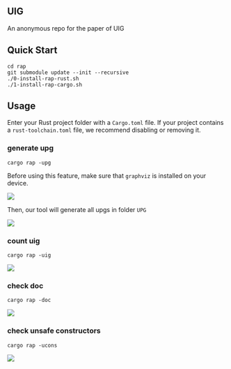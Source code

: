 ## UIG
An anonymous repo for the paper of UIG

## Quick Start
```shell
cd rap
git submodule update --init --recursive
./0-install-rap-rust.sh
./1-install-rap-cargo.sh
```

## Usage
Enter your Rust project folder with a `Cargo.toml` file. If your project contains a `rust-toolchain.toml` file, we recommend disabling or removing it.

### generate upg
```shell
cargo rap -upg
```
Before using this feature, make sure that `graphviz` is installed on your device.

![](https://cdn.nlark.com/yuque/0/2024/png/34484379/1726713842070-b02dcc43-9b2c-4609-8a3b-3383ae4afe1e.png)

Then, our tool will generate all upgs in folder `UPG`

![](https://cdn.nlark.com/yuque/0/2024/png/34484379/1726713925864-347b42b5-cd8f-4cef-8dd4-4500437e991f.png)

### count uig
```shell
cargo rap -uig
```

![](https://cdn.nlark.com/yuque/0/2024/png/34484379/1726713350472-f5a8290d-e356-4df0-b061-a2884ceeccc3.png)

### check doc
```shell
cargo rap -doc
```

![](https://cdn.nlark.com/yuque/0/2024/png/34484379/1726713408114-0cd2236d-59ed-4a90-bf71-0c7792022132.png)



###  check unsafe constructors
```shell
cargo rap -ucons
```

![](https://cdn.nlark.com/yuque/0/2024/png/34484379/1726713380006-46b51dd2-3f6a-4dc6-95af-a087b7570660.png)

